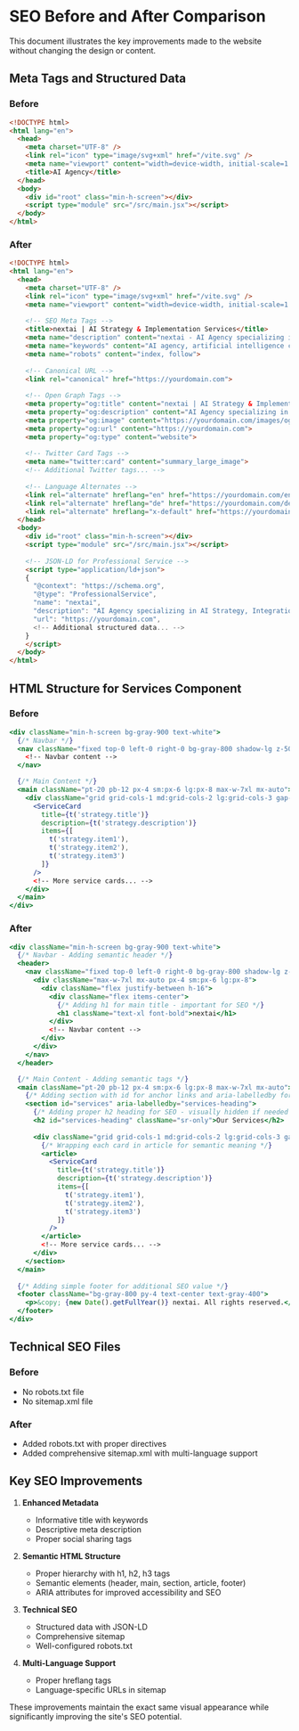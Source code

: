 # SEO Before and After Comparison

This document illustrates the key improvements made to the website without changing the design or content.

## Meta Tags and Structured Data

### Before

```html
<!DOCTYPE html>
<html lang="en">
  <head>
    <meta charset="UTF-8" />
    <link rel="icon" type="image/svg+xml" href="/vite.svg" />
    <meta name="viewport" content="width=device-width, initial-scale=1.0" />
    <title>AI Agency</title>
  </head>
  <body>
    <div id="root" class="min-h-screen"></div>
    <script type="module" src="/src/main.jsx"></script>
  </body>
</html>
```

### After

```html
<!DOCTYPE html>
<html lang="en">
  <head>
    <meta charset="UTF-8" />
    <link rel="icon" type="image/svg+xml" href="/vite.svg" />
    <meta name="viewport" content="width=device-width, initial-scale=1.0" />
    
    <!-- SEO Meta Tags -->
    <title>nextai | AI Strategy & Implementation Services</title>
    <meta name="description" content="nextai - AI Agency specializing in AI Strategy, Integration, Analytics, Automation, Compliance, and Training for businesses of all sizes.">
    <meta name="keywords" content="AI agency, artificial intelligence consulting, AI strategy, AI integration, AI analytics, process automation">
    <meta name="robots" content="index, follow">
    
    <!-- Canonical URL -->
    <link rel="canonical" href="https://yourdomain.com">
    
    <!-- Open Graph Tags -->
    <meta property="og:title" content="nextai | AI Strategy & Implementation Services">
    <meta property="og:description" content="AI Agency specializing in AI Strategy, Integration, Analytics, Automation, Compliance, and Training for businesses of all sizes.">
    <meta property="og:image" content="https://yourdomain.com/images/og-image.jpg">
    <meta property="og:url" content="https://yourdomain.com">
    <meta property="og:type" content="website">
    
    <!-- Twitter Card Tags -->
    <meta name="twitter:card" content="summary_large_image">
    <!-- Additional Twitter tags... -->
    
    <!-- Language Alternates -->
    <link rel="alternate" hreflang="en" href="https://yourdomain.com/en/">
    <link rel="alternate" hreflang="de" href="https://yourdomain.com/de/">
    <link rel="alternate" hreflang="x-default" href="https://yourdomain.com/">
  </head>
  <body>
    <div id="root" class="min-h-screen"></div>
    <script type="module" src="/src/main.jsx"></script>
    
    <!-- JSON-LD for Professional Service -->
    <script type="application/ld+json">
    {
      "@context": "https://schema.org",
      "@type": "ProfessionalService",
      "name": "nextai",
      "description": "AI Agency specializing in AI Strategy, Integration, Analytics, Automation, Compliance, and Training.",
      "url": "https://yourdomain.com",
      <!-- Additional structured data... -->
    }
    </script>
  </body>
</html>
```

## HTML Structure for Services Component

### Before

```jsx
<div className="min-h-screen bg-gray-900 text-white">
  {/* Navbar */}
  <nav className="fixed top-0 left-0 right-0 bg-gray-800 shadow-lg z-50">
    <!-- Navbar content -->
  </nav>

  {/* Main Content */}
  <main className="pt-20 pb-12 px-4 sm:px-6 lg:px-8 max-w-7xl mx-auto">
    <div className="grid grid-cols-1 md:grid-cols-2 lg:grid-cols-3 gap-8">
      <ServiceCard
        title={t('strategy.title')}
        description={t('strategy.description')}
        items={[
          t('strategy.item1'),
          t('strategy.item2'),
          t('strategy.item3')
        ]}
      />
      <!-- More service cards... -->
    </div>
  </main>
</div>
```

### After

```jsx
<div className="min-h-screen bg-gray-900 text-white">
  {/* Navbar - Adding semantic header */}
  <header>
    <nav className="fixed top-0 left-0 right-0 bg-gray-800 shadow-lg z-50" aria-label="Main Navigation">
      <div className="max-w-7xl mx-auto px-4 sm:px-6 lg:px-8">
        <div className="flex justify-between h-16">
          <div className="flex items-center">
            {/* Adding h1 for main title - important for SEO */}
            <h1 className="text-xl font-bold">nextai</h1>
          </div>
          <!-- Navbar content -->
        </div>
      </div>
    </nav>
  </header>

  {/* Main Content - Adding semantic tags */}
  <main className="pt-20 pb-12 px-4 sm:px-6 lg:px-8 max-w-7xl mx-auto">
    {/* Adding section with id for anchor links and aria-labelledby for accessibility */}
    <section id="services" aria-labelledby="services-heading">
      {/* Adding proper h2 heading for SEO - visually hidden if needed */}
      <h2 id="services-heading" className="sr-only">Our Services</h2>
      
      <div className="grid grid-cols-1 md:grid-cols-2 lg:grid-cols-3 gap-8">
        {/* Wrapping each card in article for semantic meaning */}
        <article>
          <ServiceCard
            title={t('strategy.title')}
            description={t('strategy.description')}
            items={[
              t('strategy.item1'),
              t('strategy.item2'),
              t('strategy.item3')
            ]}
          />
        </article>
        <!-- More service cards... -->
      </div>
    </section>
  </main>
  
  {/* Adding simple footer for additional SEO value */}
  <footer className="bg-gray-800 py-4 text-center text-gray-400">
    <p>&copy; {new Date().getFullYear()} nextai. All rights reserved.</p>
  </footer>
</div>
```

## Technical SEO Files

### Before

- No robots.txt file
- No sitemap.xml file

### After

- Added robots.txt with proper directives
- Added comprehensive sitemap.xml with multi-language support

## Key SEO Improvements

1. **Enhanced Metadata**
   - Informative title with keywords
   - Descriptive meta description
   - Proper social sharing tags

2. **Semantic HTML Structure**
   - Proper hierarchy with h1, h2, h3 tags
   - Semantic elements (header, main, section, article, footer)
   - ARIA attributes for improved accessibility and SEO

3. **Technical SEO**
   - Structured data with JSON-LD
   - Comprehensive sitemap
   - Well-configured robots.txt

4. **Multi-Language Support**
   - Proper hreflang tags
   - Language-specific URLs in sitemap

These improvements maintain the exact same visual appearance while significantly improving the site's SEO potential.